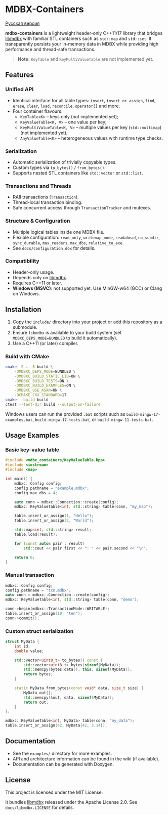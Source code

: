 # MDBX-Containers

[Русская версия](README-RU.md)

**mdbx-containers** is a lightweight header-only C++11/17 library that bridges [libmdbx](https://github.com/erthink/libmdbx) with familiar STL containers such as `std::map` and `std::set`. It transparently persists your in-memory data in MDBX while providing high performance and thread-safe transactions.

> **Note:** `KeyTable` and `KeyMultiValueTable` are not implemented yet.

## Features

### Unified API
- Identical interface for all table types: `insert`, `insert_or_assign`, `find`, `erase`, `clear`, `load`, `reconcile`, `operator[]` and more.
- Four container flavours:
  - `KeyTable<K>` – keys only (not implemented yet);
  - `KeyValueTable<K, V>` – one value per key;
  - `KeyMultiValueTable<K, V>` – multiple values per key (`std::multimap`) (not implemented yet);
  - `AnyValueTable<K>` – heterogeneous values with runtime type checks.

### Serialization
- Automatic serialization of trivially copyable types.
- Custom types via `to_bytes()` / `from_bytes()`.
- Supports nested STL containers like `std::vector` or `std::list`.

### Transactions and Threads
- RAII transactions (`Transaction`).
- Thread-local transaction binding.
- Safe concurrent access through `TransactionTracker` and mutexes.

### Structure & Configuration
- Multiple logical tables inside one MDBX file.
- Flexible configuration: `read_only`, `writemap_mode`, `readahead`, `no_subdir`, `sync_durable`, `max_readers`, `max_dbs`, `relative_to_exe`.
- See `docs/configuration.dox` for details.

### Compatibility
- Header-only usage.
- Depends only on [libmdbx](https://github.com/erthink/libmdbx).
- Requires C++11 or later.
- **Windows (MSVC)**: not supported yet. Use MinGW-w64 (GCC) or Clang on Windows.

## Installation

1. Copy the `include/` directory into your project or add this repository as a submodule.
2. Ensure `libmdbx` is available to your build system (set `MDBXC_DEPS_MODE=BUNDLED` to build it automatically).
3. Use a C++11 (or later) compiler.

### Build with CMake

```bash
cmake -S . -B build \
    -DMDBXC_DEPS_MODE=BUNDLED \
    -DMDBXC_BUILD_STATIC_LIB=ON \
    -DMDBXC_BUILD_TESTS=ON \
    -DMDBXC_BUILD_EXAMPLES=ON \
    -DMDBXC_USE_ASAN=ON \
    -DCMAKE_CXX_STANDARD=17
cmake --build build
ctest --test-dir build --output-on-failure
```

Windows users can run the provided `.bat` scripts such as `build-mingw-17-examples.bat`, `build-mingw-17-tests.bat`, or `build-mingw-11-tests.bat`.

## Usage Examples

### Basic key-value table

```cpp
#include <mdbx_containers/KeyValueTable.hpp>
#include <iostream>
#include <map>

int main() {
    mdbxc::Config config;
    config.pathname = "example.mdbx";
    config.max_dbs = 4;

    auto conn = mdbxc::Connection::create(config);
    mdbxc::KeyValueTable<int, std::string> table(conn, "my_map");

    table.insert_or_assign(1, "Hello");
    table.insert_or_assign(2, "World");

    std::map<int, std::string> result;
    table.load(result);

    for (const auto& pair : result)
        std::cout << pair.first << ": " << pair.second << "\n";

    return 0;
}
```

### Manual transaction

```cpp
mdbxc::Config config;
config.pathname = "txn.mdbx";
auto conn = mdbxc::Connection::create(config);
mdbxc::KeyValueTable<int, std::string> table(conn, "demo");

conn->begin(mdbxc::TransactionMode::WRITABLE);
table.insert_or_assign(10, "ten");
conn->commit();
```

### Custom struct serialization

```cpp
struct MyData {
    int id;
    double value;

    std::vector<uint8_t> to_bytes() const {
        std::vector<uint8_t> bytes(sizeof(MyData));
        std::memcpy(bytes.data(), this, sizeof(MyData));
        return bytes;
    }

    static MyData from_bytes(const void* data, size_t size) {
        MyData out{};
        std::memcpy(&out, data, sizeof(MyData));
        return out;
    }
};

mdbxc::KeyValueTable<int, MyData> table(conn, "my_data");
table.insert_or_assign(42, MyData{42, 3.14});
```

## Documentation

- See the `examples/` directory for more examples.
- API and architecture information can be found in the wiki (if available).
- Documentation can be generated with Doxygen.

## License

This project is licensed under the MIT License.

It bundles [libmdbx](https://github.com/erthink/libmdbx) released under the Apache License 2.0. See `docs/libmdbx.LICENSE` for details.
